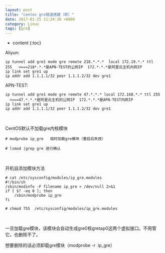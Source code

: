 ```yaml
---
layout: post
title: "centos gre隧道搭建（转）"
date: 2017-01-25 11:24:30 +0800
category: Linux
tags: [gre]
---
```

* content
{:toc}


Aliyun:

	ip tunnel add gre1 mode gre remote 218.*.*.*  local 172.19.*.* ttl 255   <===218*.*.*是APN-TEST的公网IP  172.*.*.*是阿里云主机内网IP
	ip link set gre1 up
	ip addr add 1.1.1.1/32 peer 1.1.1.2/32 dev gre1


APN-TEST:

	ip tunnel add gre1 mode gre remote 47.*.*.* local 172.168.*.* ttl 255    <===47.*.*.*是阿里云主机的公网IP  172.*.*.*是APN-TEST内网IP
	ip link set gre1 up
	ip addr add 1.1.1.1/32 peer 1.1.1.2/32 dev gre1

 

CentOS默认不加载gre内核模块

	# modprobe ip_gre   临时加载gre模块（重启后失效）
	
	# lsmod |grep gre 进行确认

 

开机自添加模块方法

	# cat /etc/sysconfig/modules/ip_gre.modules 
	#!/bin/sh 
	/sbin/modinfo -F filename ip_gre > /dev/null 2>&1 
	if [ $? -eq 0 ]; then 
	    /sbin/modprobe ip_gre
	fi
	
	# chmod 755  /etc/sysconfig/modules/ip_gre.modules

 

一旦加载gre模块，该模块会自动生成gre0核gretap0这两个虚拟接口。不用管它。也删除不了。

想要删除的话必须卸载gre模块（modprobe -r  ip_gre）
